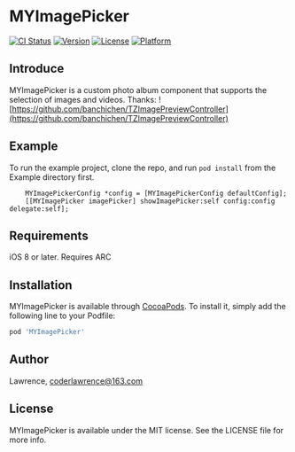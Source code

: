 # MYImagePicker

[![CI Status](https://img.shields.io/travis/zengqingsong/MYImagePicker.svg?style=flat)](https://travis-ci.org/zengqingsong/MYImagePicker)
[![Version](https://img.shields.io/cocoapods/v/MYImagePicker.svg?style=flat)](https://cocoapods.org/pods/MYImagePicker)
[![License](https://img.shields.io/cocoapods/l/MYImagePicker.svg?style=flat)](https://cocoapods.org/pods/MYImagePicker)
[![Platform](https://img.shields.io/cocoapods/p/MYImagePicker.svg?style=flat)](https://cocoapods.org/pods/MYImagePicker)

## Introduce

MYImagePicker is a custom photo album component that supports the selection of images and videos.
Thanks: ![https://github.com/banchichen/TZImagePreviewController](https://github.com/banchichen/TZImagePreviewController)


## Example

To run the example project, clone the repo, and run `pod install` from the Example directory first.

```Objc
    MYImagePickerConfig *config = [MYImagePickerConfig defaultConfig];
    [[MYImagePicker imagePicker] showImagePicker:self config:config delegate:self];
```

## Requirements

iOS 8 or later. Requires ARC

## Installation

MYImagePicker is available through [CocoaPods](https://cocoapods.org). To install
it, simply add the following line to your Podfile:

```ruby
pod 'MYImagePicker'
```

## Author

Lawrence, coderlawrence@163.com

## License

MYImagePicker is available under the MIT license. See the LICENSE file for more info.

